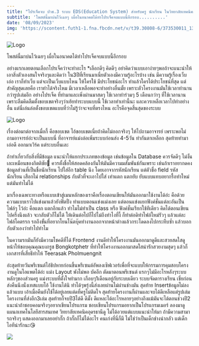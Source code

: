 ```yaml
---
title: "โปรเจ็คจบ ปวช.3 ระบบ EDS(Education System) สำหรับครู นักเรียน ในวิทยาลัยเทคนิคอุดรธานี"
subtitle: 'โพสต์นี้มาบ่นไว้เฉยๆ เผื่อในอนาคตได้ทำโปรเจ็คจบแบบนี้อีกรอบ..........'
date: '08/09/2023'
img: 'https://scontent.futh1-1.fna.fbcdn.net/v/t39.30808-6/373530011_1388066161745146_3189310531330937006_n.jpg?stp=cp6_dst-jpg&_nc_cat=107&ccb=1-7&_nc_sid=5f2048&_nc_ohc=Yk4O2_EIVAUAX-lDoe3&_nc_ht=scontent.futh1-1.fna&oh=00_AfB6W1TW_wUD1-MzqavF5cpcnHYgiq5Ifu_GVawWnmctSQ&oe=66041B9B'
---
```





![Logo](https://scontent.futh1-1.fna.fbcdn.net/v/t39.30808-6/373530011_1388066161745146_3189310531330937006_n.jpg?stp=cp6_dst-jpg&_nc_cat=107&ccb=1-7&_nc_sid=5f2048&_nc_ohc=Yk4O2_EIVAUAX-lDoe3&_nc_ht=scontent.futh1-1.fna&oh=00_AfB6W1TW_wUD1-MzqavF5cpcnHYgiq5Ifu_GVawWnmctSQ&oe=66041B9B)


โพสต์นี้มาบ่นไว้เฉยๆ เผื่อในอนาคตได้ทำโปรเจ็คจบแบบนี้อีกรอบ
 
อย่างแรกเลยตอนเลือกโปรเจ็คว่าจะทำอะไร *เลือกดีๆ คิดดีๆ อย่าคิดว่าแบบเอาง่ายๆพอถ้าจะแนะนำให้เอาสิ่งตัวเองสนใจจริงๆและคิดว่า ใน3ปีที่เรียนมาเนี่ยตัวเองมีความรู้อะไรบ้าง เช่น มีความรู้เรื่องเว็บ เอ่อ เราก็ทำเว็บ แต่จะเป็นเว็บแบบไหน ให้ใครใช้ มีประโยชน์อะไร ทำแล้วใครได้ประโยชน์ที่สุด แต่สำคัญสุดเลยคือ เราทำได้จริงไหม มีเวลาเหลือพอจะทำอย่างอื่นมั้ย เพราะตัวโครงงานมันใช้เวลาทำนานกว่ารูปเล่มอีก อย่างโปรเจ็ค ที่ทำมาและเพิ่งผ่านมาสดๆ ใช้เวลาทำร่วมๆ 5 เดือนกว่าๆ ที่ใช้เวลานานเพราะลืมคิดลืมตั้งขอบเขตจริงๆว่าเฮ้ยทำระบบแบบนี้ ใช้เวลาทำเท่านี้นะ และควรเหลือเวลาไปทำอย่างอื่น แต่นี่เล่นล่อตั้งขอบเขตแบบที่ว่าไม่รู้ว่าจะจบที่ตรงไหน อะไรคือจุดสิ้นสุดของระบบ

![Logo](https://scontent.futh1-1.fna.fbcdn.net/v/t39.30808-6/373745205_1388313705053725_3174456080319039310_n.jpg?_nc_cat=109&ccb=1-7&_nc_sid=5f2048&_nc_ohc=Mh-OrkQHs6AAX-zqrsa&_nc_ht=scontent.futh1-1.fna&oh=00_AfBXkZ-mTm5btPS_Z45CSlONMnWAt7lcWUXAzFpt-XRd7g&oe=6604429B)

เรื่องต่อมาต่อจากเมื่อกี้ คือขอบเขต ไอ้ขอบเขตเนี่ยถ้าคิดไม่ออกจริงๆ ให้ไปถามอาจารย์ เพราะพอไม่ถามอาจารย์อ่ะจะเป็นแบบนี่ ที่อาจารย์แม่งล่อเพิ่มระบบก่อนส่ง 4-5วัน ทำกันตาเหลือก สุดท้ายทำมา เอ่อดี ออกมาเวิร์ค แต่ระบบอื่นเละ

ถ้าทำเกี่ยวกับสิ่งที่มีข้อมูล แนะนำให้แยกประเภทของข้อมูล เช่นข้อมูลใน Database ควรจัดดีๆ ไม่งั้นเละเหมือนของกิตติชัย🥲 ควรตั้งชื่อให้สอดคล้องกันให้มันมีความมสัมพันธ์กันเพราะ เช่นถ้าเราอยากดคงข้อมูลส่วนที่เป็นชื่อนักเรียน ไปใส่อีก table นึง โดยเอาจากรหัสนักเรียน แต่ตัวชื่อ field รหัสนักเรียน เสือกไม่  relationships กับตัวที่จะเอาไปใส่ เท่าแตก แตกยับ ยับแบบแทบอยากรื้อทำใหม่แต่มันทำไม่ได้

 มาเรื่องเฉพาะทางหรือแบบเข้าสู่เมนหลักของเราคือเรื่องตอนเขียนให้มันออกมาใช้งานได้อ่ะ คือด้วยความแบบเราไปแข่งมาแล้วยังฟิตปั๋ง ทำแบบตอนแข่งแม่งเลย แต่ตอนแข่งแยกฟังค์ชั่นแต่ละอันเป็นไฟล์ๆ ไว้อ่ะ คือแตก แตกอีกแล้ว ทำไมไม่ทำเป็น class หรือ ฟังค์ชั่นเรียกใช้ทีเดียว คิดได้ตอนเขียนไปครึ่งนึงแล้ว จะกลับตัวก็ไม่ได้ ให้เดินต่อไปก็ไปไม่ถึงทำไงที่งี้ ก็ทำต่อดิทำไฟล์ใหม่รัวๆ แล้วแต่ละไฟล์โคตรรก รกถึงขั้นที่อยากโยนโน๊ตบุ๊คทำงานออกจากหน้าต่างแล้วกระโดดลงไปกระทืบซ้ำ แล้วบอกกับตัวเองว่าทำไปทำไม
 
 ในความรกมันก็ยังมีความโชคดีที่ได้ Frontend งานดีทำให้โครงงานมันออกมาดูดีและสวยสดใสดูหน้าให้ขอบคุณคุณบงกรูช Bongkotphetr ที่ทำให้โครงงานออกมาสดใสน่ารักสวยงามสุดๆ แล้วก็เอกสารที่เสี่ยธีทำให้ Teerasak Pholmuengnit

อ่ะสุดท้ายวันพรีเซนต์ไอ้ชิปหายก่อนขึ้นพรีเซนต์อัพลงเซิฟเวอร์เพื่อที่จะแบบให้กรรมการคุมสอบโครงงานดูในไอแพตได้อ่ะ แม่ง Layout พังไม่พอ บัคอีก ตัดมาตอนพรีเซนต์ แรกๆไม่มีอะไรหลังๆระบบหลักๆของส่วนครู แม่งระบบที่ตั้งใจทำมาก เกือบๆ1เดือนอยู่กับระบบเดียว ระบบจัดตารางเรียน เชี่ยก่อนส่งคืนนึงนั่งเทสแบบโอ้ ใช้งานได้นิ ทำได้ๆพรุ่งนี้ส่งเลยผ่านไม่ผ่านช่างมัน สุดท้าย Insertข้อมูลไม่ลงแล้วแบบ เอ้าเมื่อคืนยังใช้ได้อยู่เลยแต่ดที่ครูไม่ติดใจ
สุดท้ายโครงงานก็ผ่านและจบได้ดีเหลือแต่รูปเล่มโครงงานที่ส่งอีก3เล่ม 
สุดท้ายก็จบปี3ได้ดี ดีมั๊ง ดีแหละได้อะไรหลายๆอย่างถึงแม้มันจะได้ตอนช่วงปี2 แนะนำถ้าชอบคอมจริงๆอยากเขียนโปรแกรม ชอบเขียนโปรแกรมอยากเป็นโปรแกรมเมอร์ ลองมาดูแผนกเทคโนโลยีสารสนเทศ วิทยาลัยเทคนิคอุดรธานีดู ไม่ได้อวยแต่แบบแนะนำให้มา ถ้ามีความสามารถจริงๆ แสดงออกมาเลยอย่ากั๊ก ถ้ากั๊กก็ไม่ได้อะไร คนเก่งที่นี่ก็มี ไม่ใช่ว่าเป็นเด็กช่างน่ากลัว แต่เด็กไอทีน่ารักนะ😘

![](https://scontent.futh1-1.fna.fbcdn.net/v/t39.30808-6/375746424_1391383321413430_6807142856458096268_n.jpg?stp=cp6_dst-jpg&_nc_cat=106&ccb=1-7&_nc_sid=5f2048&_nc_ohc=FnOEPkggRjkAX9B-hth&_nc_ht=scontent.futh1-1.fna&oh=00_AfCH0aQkYePkUyYtomYTMsBZ2NLfVNn30QcDvM9JfxWSxg&oe=6604EBD6)

